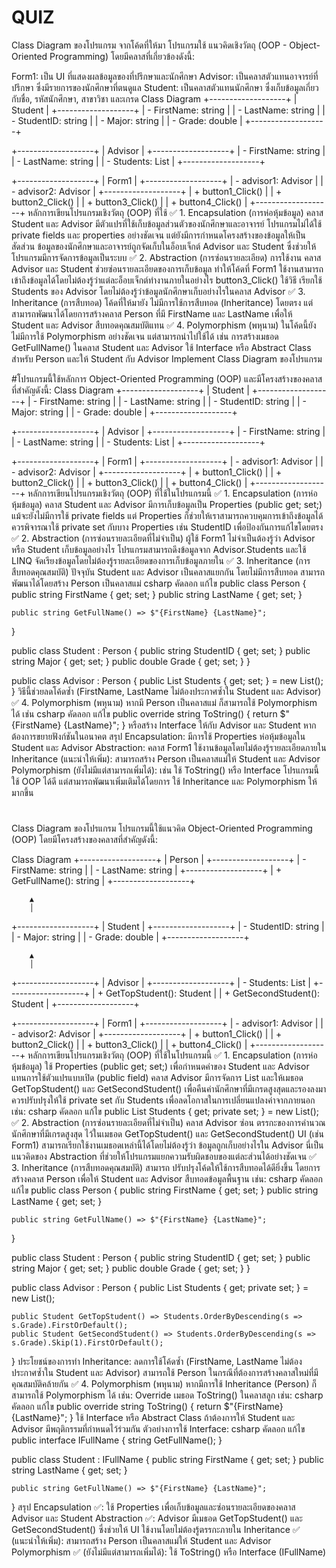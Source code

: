 # QUIZ
Class Diagram ของโปรแกรม
จากโค้ดที่ให้มา โปรแกรมใช้ แนวคิดเชิงวัตถุ (OOP - Object-Oriented Programming) โดยมีคลาสที่เกี่ยวข้องดังนี้:

Form1: เป็น UI ที่แสดงผลข้อมูลของที่ปรึกษาและนักศึกษา
Advisor: เป็นคลาสตัวแทนอาจารย์ที่ปรึกษา ซึ่งมีรายการของนักศึกษาที่ตนดูแล
Student: เป็นคลาสตัวแทนนักศึกษา ซึ่งเก็บข้อมูลเกี่ยวกับชื่อ, รหัสนักศึกษา, สาขาวิชา และเกรด
Class Diagram
+-------------------+
|     Student      |
+-------------------+
| - FirstName: string |
| - LastName: string  |
| - StudentID: string |
| - Major: string     |
| - Grade: double     |
+-------------------+

+-------------------+
|     Advisor      |
+-------------------+
| - FirstName: string |
| - LastName: string  |
| - Students: List<Student> |
+-------------------+

+-------------------+
|      Form1       |
+-------------------+
| - advisor1: Advisor |
| - advisor2: Advisor |
+-------------------+
| + button1_Click() |
| + button2_Click() |
| + button3_Click() |
| + button4_Click() |
+-------------------+
หลักการเขียนโปรแกรมเชิงวัตถุ (OOP) ที่ใช้
✅ 1. Encapsulation (การห่อหุ้มข้อมูล)
คลาส Student และ Advisor มีตัวแปรที่ใช้เก็บข้อมูลส่วนตัวของนักศึกษาและอาจารย์
โปรแกรมไม่ได้ใช้ private fields และ properties อย่างชัดเจน แต่ยังมีการกำหนดโครงสร้างของข้อมูลให้เป็นสัดส่วน
ข้อมูลของนักศึกษาและอาจารย์ถูกจัดเก็บในอ็อบเจ็กต์ Advisor และ Student ซึ่งช่วยให้โปรแกรมมีการจัดการข้อมูลเป็นระบบ
✅ 2. Abstraction (การซ่อนรายละเอียด)
การใช้งาน คลาส Advisor และ Student ช่วยซ่อนรายละเอียดของการเก็บข้อมูล ทำให้โค้ดที่ Form1 ใช้งานสามารถเข้าถึงข้อมูลได้โดยไม่ต้องรู้ว่าแต่ละอ็อบเจ็กต์ทำงานภายในอย่างไร
button3_Click() ใช้วิธี เรียกใช้ Students ของ Advisor โดยไม่ต้องรู้ว่าข้อมูลนักศึกษาเก็บอย่างไรในคลาส Advisor
✅ 3. Inheritance (การสืบทอด)
โค้ดที่ให้มายัง ไม่มีการใช้การสืบทอด (Inheritance) โดยตรง แต่สามารถพัฒนาได้โดยการสร้างคลาส Person ที่มี FirstName และ LastName เพื่อให้ Student และ Advisor สืบทอดคุณสมบัติแทน
✅ 4. Polymorphism (พหุนาม)
ในโค้ดนี้ยังไม่มีการใช้ Polymorphism อย่างชัดเจน แต่สามารถนำไปใช้ได้ เช่น
การสร้างเมธอด GetFullName() ในคลาส Student และ Advisor
ใช้ Interface หรือ Abstract Class สำหรับ Person และให้ Student กับ Advisor Implement
Class Diagram ของโปรแกรม

#โปรแกรมนี้ใช้หลักการ Object-Oriented Programming (OOP) และมีโครงสร้างของคลาสที่สำคัญดังนี้:
Class Diagram
+-------------------+
|     Student      |
+-------------------+
| - FirstName: string |
| - LastName: string  |
| - StudentID: string |
| - Major: string     |
| - Grade: double     |
+-------------------+

+-------------------+
|     Advisor      |
+-------------------+
| - FirstName: string |
| - LastName: string  |
| - Students: List<Student> |
+-------------------+

+-------------------+
|      Form1       |
+-------------------+
| - advisor1: Advisor |
| - advisor2: Advisor |
+-------------------+
| + button1_Click() |
| + button2_Click() |
| + button3_Click() |
| + button4_Click() |
+-------------------+
หลักการเขียนโปรแกรมเชิงวัตถุ (OOP) ที่ใช้ในโปรแกรมนี้
✅ 1. Encapsulation (การห่อหุ้มข้อมูล)
คลาส Student และ Advisor มีการเก็บข้อมูลเป็น Properties (public get; set;)
แม้จะยังไม่มีการใช้ private fields แต่ Properties ก็ช่วยให้เราสามารถควบคุมการเข้าถึงข้อมูลได้
ควรพิจารณาใช้ private set กับบาง Properties เช่น StudentID เพื่อป้องกันการแก้ไขโดยตรง
✅ 2. Abstraction (การซ่อนรายละเอียดที่ไม่จำเป็น)
ผู้ใช้ Form1 ไม่จำเป็นต้องรู้ว่า Advisor หรือ Student เก็บข้อมูลอย่างไร
โปรแกรมสามารถดึงข้อมูลจาก Advisor.Students และใช้ LINQ จัดเรียงข้อมูลโดยไม่ต้องรู้รายละเอียดของการเก็บข้อมูลภายใน
✅ 3. Inheritance (การสืบทอดคุณสมบัติ)
ปัจจุบัน Student และ Advisor เป็นคลาสแยกกัน โดยไม่มีการสืบทอด
สามารถพัฒนาได้โดยสร้าง Person เป็นคลาสแม่
csharp
คัดลอก
แก้ไข
public class Person
{
    public string FirstName { get; set; }
    public string LastName { get; set; }

    public string GetFullName() => $"{FirstName} {LastName}";
}

public class Student : Person
{
    public string StudentID { get; set; }
    public string Major { get; set; }
    public double Grade { get; set; }
}

public class Advisor : Person
{
    public List<Student> Students { get; set; } = new List<Student>();
}
วิธีนี้ช่วยลดโค้ดซ้ำ (FirstName, LastName ไม่ต้องประกาศซ้ำใน Student และ Advisor)
✅ 4. Polymorphism (พหุนาม)
หากมี Person เป็นคลาสแม่ ก็สามารถใช้ Polymorphism ได้ เช่น
csharp
คัดลอก
แก้ไข
public override string ToString()
{
    return $"{FirstName} {LastName}";
}
หรือสร้าง Interface ให้กับ Advisor และ Student หากต้องการขยายฟังก์ชันในอนาคต
สรุป
Encapsulation: มีการใช้ Properties ห่อหุ้มข้อมูลใน Student และ Advisor
Abstraction: คลาส Form1 ใช้งานข้อมูลโดยไม่ต้องรู้รายละเอียดภายใน
Inheritance (แนะนำให้เพิ่ม): สามารถสร้าง Person เป็นคลาสแม่ให้ Student และ Advisor
Polymorphism (ยังไม่มีแต่สามารถเพิ่มได้): เช่น ใช้ ToString() หรือ Interface
โปรแกรมนี้ใช้ OOP ได้ดี แต่สามารถพัฒนาเพิ่มเติมได้โดยการ ใช้ Inheritance และ Polymorphism ให้มากขึ้น

#
Class Diagram ของโปรแกรม
โปรแกรมนี้ใช้แนวคิด Object-Oriented Programming (OOP) โดยมีโครงสร้างของคลาสที่สำคัญดังนี้:

Class Diagram
+-------------------+
|     Person       |
+-------------------+
| - FirstName: string |
| - LastName: string  |
+-------------------+
| + GetFullName(): string |
+-------------------+

        ▲
        │
+-------------------+
|     Student      |
+-------------------+
| - StudentID: string |
| - Major: string     |
| - Grade: double     |
+-------------------+

        ▲
        │
+-------------------+
|     Advisor      |
+-------------------+
| - Students: List<Student> |
+-------------------+
| + GetTopStudent(): Student |
| + GetSecondStudent(): Student |
+-------------------+

+-------------------+
|      Form1       |
+-------------------+
| - advisor1: Advisor |
| - advisor2: Advisor |
+-------------------+
| + button1_Click() |
| + button2_Click() |
| + button3_Click() |
| + button4_Click() |
+-------------------+
หลักการเขียนโปรแกรมเชิงวัตถุ (OOP) ที่ใช้ในโปรแกรมนี้
✅ 1. Encapsulation (การห่อหุ้มข้อมูล)
ใช้ Properties (public get; set;) เพื่อกำหนดค่าของ Student และ Advisor แทนการใช้ตัวแปรแบบเปิด (public field)
คลาส Advisor มีการจัดการ List<Student> และให้เมธอด GetTopStudent() และ GetSecondStudent() เพื่อคืนค่านักศึกษาที่มีเกรดสูงสุดและรองลงมา
ควรปรับปรุงให้ใช้ private set กับ Students เพื่อลดโอกาสในการเปลี่ยนแปลงค่าจากภายนอก เช่น:
csharp
คัดลอก
แก้ไข
public List<Student> Students { get; private set; } = new List<Student>();
✅ 2. Abstraction (การซ่อนรายละเอียดที่ไม่จำเป็น)
คลาส Advisor ซ่อน ตรรกะของการคำนวณนักศึกษาที่มีเกรดสูงสุด ไว้ในเมธอด GetTopStudent() และ GetSecondStudent()
UI (เช่น Form1) สามารถเรียกใช้งานเมธอดเหล่านี้ได้โดยไม่ต้องรู้ว่า ข้อมูลถูกเก็บอย่างไรใน Advisor
นี่เป็นแนวคิดของ Abstraction ที่ช่วยให้โปรแกรมแยกความรับผิดชอบของแต่ละส่วนได้อย่างชัดเจน
✅ 3. Inheritance (การสืบทอดคุณสมบัติ)
สามารถ ปรับปรุงโค้ดให้ใช้การสืบทอดได้ดียิ่งขึ้น โดยการสร้างคลาส Person เพื่อให้ Student และ Advisor สืบทอดข้อมูลพื้นฐาน เช่น:
csharp
คัดลอก
แก้ไข
public class Person
{
    public string FirstName { get; set; }
    public string LastName { get; set; }

    public string GetFullName() => $"{FirstName} {LastName}";
}

public class Student : Person
{
    public string StudentID { get; set; }
    public string Major { get; set; }
    public double Grade { get; set; }
}

public class Advisor : Person
{
    public List<Student> Students { get; private set; } = new List<Student>();

    public Student GetTopStudent() => Students.OrderByDescending(s => s.Grade).FirstOrDefault();
    public Student GetSecondStudent() => Students.OrderByDescending(s => s.Grade).Skip(1).FirstOrDefault();
}
ประโยชน์ของการทำ Inheritance:
ลดการใช้โค้ดซ้ำ (FirstName, LastName ไม่ต้องประกาศซ้ำใน Student และ Advisor)
สามารถใช้ Person ในกรณีที่ต้องการสร้างคลาสใหม่ที่มีคุณสมบัติคล้ายกัน
✅ 4. Polymorphism (พหุนาม)
หากมีการใช้ Inheritance (Person) ก็สามารถใช้ Polymorphism ได้ เช่น:
Override เมธอด ToString() ในคลาสลูก เช่น:
csharp
คัดลอก
แก้ไข
public override string ToString()
{
    return $"{FirstName} {LastName}";
}
ใช้ Interface หรือ Abstract Class ถ้าต้องการให้ Student และ Advisor มีพฤติกรรมที่กำหนดไว้ร่วมกัน
ตัวอย่างการใช้ Interface:
csharp
คัดลอก
แก้ไข
public interface IFullName
{
    string GetFullName();
}

public class Student : IFullName
{
    public string FirstName { get; set; }
    public string LastName { get; set; }

    public string GetFullName() => $"{FirstName} {LastName}";
}
สรุป
Encapsulation ✅: ใช้ Properties เพื่อเก็บข้อมูลและซ่อนรายละเอียดของคลาส Advisor และ Student
Abstraction ✅: Advisor มีเมธอด GetTopStudent() และ GetSecondStudent() ซึ่งช่วยให้ UI ใช้งานโดยไม่ต้องรู้ตรรกะภายใน
Inheritance ✅ (แนะนำให้เพิ่ม): สามารถสร้าง Person เป็นคลาสแม่ให้ Student และ Advisor
Polymorphism ✅ (ยังไม่มีแต่สามารถเพิ่มได้): ใช้ ToString() หรือ Interface (IFullName)
